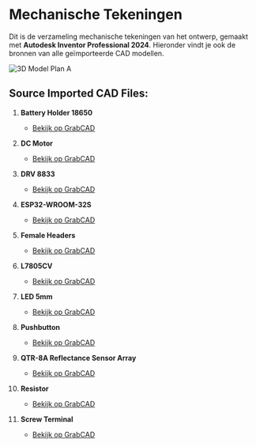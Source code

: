 # Mechanische Tekeningen

Dit is de verzameling mechanische tekeningen van het ontwerp, gemaakt met **Autodesk Inventor Professional 2024**. Hieronder vindt je ook de bronnen van alle geïmporteerde CAD modellen.

![3D Model Plan A](../images/Screenshot%2023-12-28%152455.jpg)

## Source Imported CAD Files:

1. **Battery Holder 18650**
   - [Bekijk op GrabCAD](https://grabcad.com/library/3-7v-18650-2s-holder-1)

2. **DC Motor**
   - [Bekijk op GrabCAD](https://grabcad.com/library/dc-micro-metal-gearmotor-1)

3. **DRV 8833**
   - [Bekijk op GrabCAD](https://grabcad.com/library/drv8833-carrier-breakout-board-1)

4. **ESP32-WROOM-32S**
   - [Bekijk op GrabCAD](https://grabcad.com/library/esp32-wroom-32s-nodemcu-32s-1)

5. **Female Headers**
   - [Bekijk op GrabCAD](https://grabcad.com/library/arduino-female-pin-header-for-kicad-1)

6. **L7805CV**
   - [Bekijk op GrabCAD](https://grabcad.com/library/l7805-with-heat-sink-1)

7. **LED 5mm**
   - [Bekijk op GrabCAD](https://grabcad.com/library/led-5mm-0-2-inch-1)

8. **Pushbutton**
   - [Bekijk op GrabCAD](https://grabcad.com/library/pushbutton-switch-1)

9. **QTR-8A Reflectance Sensor Array**
   - [Bekijk op GrabCAD](https://grabcad.com/library/qtr-8a-reflectance-sensor-array-1)

10. **Resistor**
    - [Bekijk op GrabCAD](https://grabcad.com/library/resistors-0-5w-pitch-12-7mm-500mil-1)

11. **Screw Terminal**
    - [Bekijk op GrabCAD](https://grabcad.com/library/pcb-terminal-block-pitch-3-5mm-for-kicad-1)
